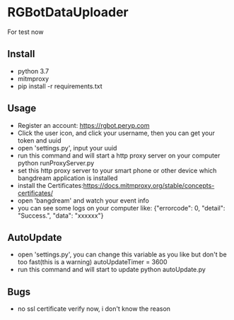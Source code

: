# RGBotDataUploader
For test now

## Install 
- python 3.7
- mitmproxy
- pip install -r requirements.txt

## Usage

- Register an account: https://rgbot.peryp.com
- Click the user icon, and click your username, then you can get your token and uuid 
- open 'settings.py', input your uuid
- run this command and will start a http proxy server on your computer  
python runProxyServer.py
- set this http proxy server to your smart phone or other device which bangdream application is installed
- install the Certificates:https://docs.mitmproxy.org/stable/concepts-certificates/
- open 'bangdream' and watch your event info
- you can see some logs on your computer like: 
{"errorcode": 0, "detail": "Success.", "data": "xxxxxx"}  

## AutoUpdate
- open 'settings.py', you can change this variable as you like but don't be too fast(this is a warning)
autoUpdateTimer = 3600
- run this command and will start to update
python autoUpdate.py

## Bugs
- no ssl certificate verify now, i don't know the reason
